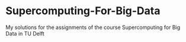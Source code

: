 # Supercomputing-For-Big-Data
My solutions for the assignments of the course Supercomputing for Big Data in TU Delft

